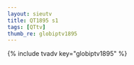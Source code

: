 ```yaml
--- 
layout: sieutv
title: QT1895 s1
tags: [QTtv]
thumb_re: globiptv1895
---
```

{% include tvadv key="globiptv1895" %} 
